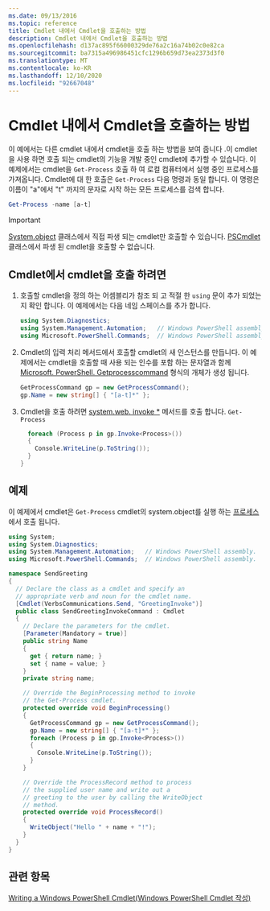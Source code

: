 ```yaml
---
ms.date: 09/13/2016
ms.topic: reference
title: Cmdlet 내에서 Cmdlet을 호출하는 방법
description: Cmdlet 내에서 Cmdlet을 호출하는 방법
ms.openlocfilehash: d137ac895f66000329de76a2c16a74b02c0e82ca
ms.sourcegitcommit: ba7315a496986451cfc1296b659d73ea2373d3f0
ms.translationtype: MT
ms.contentlocale: ko-KR
ms.lasthandoff: 12/10/2020
ms.locfileid: "92667048"
---
```

# <a name="how-to-invoke-a-cmdlet-from-within-a-cmdlet"></a>Cmdlet 내에서 Cmdlet을 호출하는 방법

이 예에서는 다른 cmdlet 내에서 cmdlet을 호출 하는 방법을 보여 줍니다 .이 cmdlet을 사용 하면 호출 되는 cmdlet의 기능을 개발 중인 cmdlet에 추가할 수 있습니다. 이 예제에서는 cmdlet을 `Get-Process` 호출 하 여 로컬 컴퓨터에서 실행 중인 프로세스를 가져옵니다. Cmdlet에 대 한 호출은 `Get-Process` 다음 명령과 동일 합니다. 이 명령은 이름이 "a"에서 "t" 까지의 문자로 시작 하는 모든 프로세스를 검색 합니다.

```powershell
Get-Process -name [a-t]
```

> [!IMPORTANT]
> [System.object](/dotnet/api/System.Management.Automation.Cmdlet) 클래스에서 직접 파생 되는 cmdlet만 호출할 수 있습니다. [PSCmdlet](/dotnet/api/System.Management.Automation.PSCmdlet) 클래스에서 파생 된 cmdlet을 호출할 수 없습니다.

## <a name="to-invoke-a-cmdlet-from-within-a-cmdlet"></a>Cmdlet에서 cmdlet을 호출 하려면

1. 호출할 cmdlet을 정의 하는 어셈블리가 참조 되 고 적절 한 `using` 문이 추가 되었는지 확인 합니다. 이 예제에서는 다음 네임 스페이스를 추가 합니다.

    ```csharp
    using System.Diagnostics;
    using System.Management.Automation;   // Windows PowerShell assembly.
    using Microsoft.PowerShell.Commands;  // Windows PowerShell assembly.
    ```

2. Cmdlet의 입력 처리 메서드에서 호출할 cmdlet의 새 인스턴스를 만듭니다. 이 예제에서는 cmdlet을 호출할 때 사용 되는 인수를 포함 하는 문자열과 함께 [Microsoft. PowerShell. Getprocesscommand](/dotnet/api/Microsoft.PowerShell.Commands.GetProcessCommand) 형식의 개체가 생성 됩니다.

    ```csharp
    GetProcessCommand gp = new GetProcessCommand();
    gp.Name = new string[] { "[a-t]*" };
    ```

3. Cmdlet을 호출 하려면 [system.web. invoke *](/dotnet/api/System.Management.Automation.Cmdlet.Invoke) 메서드를 호출 합니다. `Get-Process`

    ```csharp
      foreach (Process p in gp.Invoke<Process>())
      {
        Console.WriteLine(p.ToString());
      }
    }
    ```

## <a name="example"></a>예제

이 예제에서 cmdlet은 `Get-Process` cmdlet의 system.object를 실행 하는 [프로세스](/dotnet/api/System.Management.Automation.Cmdlet.BeginProcessing) 에서 호출 됩니다.

```csharp
using System;
using System.Diagnostics;
using System.Management.Automation;   // Windows PowerShell assembly.
using Microsoft.PowerShell.Commands;  // Windows PowerShell assembly.

namespace SendGreeting
{
  // Declare the class as a cmdlet and specify an
  // appropriate verb and noun for the cmdlet name.
  [Cmdlet(VerbsCommunications.Send, "GreetingInvoke")]
  public class SendGreetingInvokeCommand : Cmdlet
  {
    // Declare the parameters for the cmdlet.
    [Parameter(Mandatory = true)]
    public string Name
    {
      get { return name; }
      set { name = value; }
    }
    private string name;

    // Override the BeginProcessing method to invoke
    // the Get-Process cmdlet.
    protected override void BeginProcessing()
    {
      GetProcessCommand gp = new GetProcessCommand();
      gp.Name = new string[] { "[a-t]*" };
      foreach (Process p in gp.Invoke<Process>())
      {
        Console.WriteLine(p.ToString());
      }
    }

    // Override the ProcessRecord method to process
    // the supplied user name and write out a
    // greeting to the user by calling the WriteObject
    // method.
    protected override void ProcessRecord()
    {
      WriteObject("Hello " + name + "!");
    }
  }
}
```

## <a name="see-also"></a>관련 항목

[Writing a Windows PowerShell Cmdlet(Windows PowerShell Cmdlet 작성)](./writing-a-windows-powershell-cmdlet.md)
